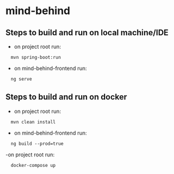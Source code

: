 # mind-behind

## Steps to build and run on local machine/IDE
-   on project root run:
```shell
  mvn spring-boot:run 
```

-   on mind-behind-frontend run:
```shell
  ng serve
```

## Steps to build and run on docker

-   on project root run:
```shell
  mvn clean install
```

-   on mind-behind-frontend run:
```shell
  ng build --prod=true
```

-on project root run:
```shell
  docker-compose up
```


